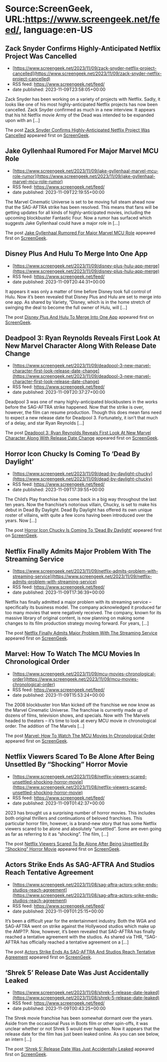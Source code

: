 # Source:ScreenGeek, URL:https://www.screengeek.net/feed/, language:en-US

## Zack Snyder Confirms Highly-Anticipated Netflix Project Was Cancelled
 - [https://www.screengeek.net/2023/11/09/zack-snyder-netflix-project-cancelled](https://www.screengeek.net/2023/11/09/zack-snyder-netflix-project-cancelled)
 - RSS feed: https://www.screengeek.net/feed/
 - date published: 2023-11-09T23:58:05+00:00

<p>Zack Snyder has been working on a variety of projects with Netflix. Sadly, it looks like one of his most highly-anticipated Netflix projects has now been cancelled. Zack Snyder confirmed as much in a new interview. It appears that his hit Netflix movie Army of the Dead was intended to be expanded upon with an [...]</p>
<p>The post <a href="https://www.screengeek.net/2023/11/09/zack-snyder-netflix-project-cancelled/">Zack Snyder Confirms Highly-Anticipated Netflix Project Was Cancelled</a> appeared first on <a href="https://www.screengeek.net">ScreenGeek</a>.</p>

## Jake Gyllenhaal Rumored For Major Marvel MCU Role
 - [https://www.screengeek.net/2023/11/09/jake-gyllenhaal-marvel-mcu-role-rumor](https://www.screengeek.net/2023/11/09/jake-gyllenhaal-marvel-mcu-role-rumor)
 - RSS feed: https://www.screengeek.net/feed/
 - date published: 2023-11-09T22:19:55+00:00

<p>The Marvel Cinematic Universe is set to be moving full steam ahead now that the SAG-AFTRA strike has been resolved. This means that fans will be getting updates for all kinds of highly-anticipated movies, including the upcoming blockbuster Fantastic Four. Now a rumor has surfaced which suggests Jake Gyllenhaal could have a major role in [...]</p>
<p>The post <a href="https://www.screengeek.net/2023/11/09/jake-gyllenhaal-marvel-mcu-role-rumor/">Jake Gyllenhaal Rumored For Major Marvel MCU Role</a> appeared first on <a href="https://www.screengeek.net">ScreenGeek</a>.</p>

## Disney Plus And Hulu To Merge Into One App
 - [https://www.screengeek.net/2023/11/09/disney-plus-hulu-app-merge](https://www.screengeek.net/2023/11/09/disney-plus-hulu-app-merge)
 - RSS feed: https://www.screengeek.net/feed/
 - date published: 2023-11-09T20:44:31+00:00

<p>It appears it was only a matter of time before Disney took full control of Hulu. Now it&#8217;s been revealed that Disney Plus and Hulu are set to merge into one app. As shared by Variety, &#8220;Disney, which is in the home stretch of swinging the deal to become the full owner of Hulu, will [...]</p>
<p>The post <a href="https://www.screengeek.net/2023/11/09/disney-plus-hulu-app-merge/">Disney Plus And Hulu To Merge Into One App</a> appeared first on <a href="https://www.screengeek.net">ScreenGeek</a>.</p>

## Deadpool 3: Ryan Reynolds Reveals First Look At New Marvel Character Along With Release Date Change
 - [https://www.screengeek.net/2023/11/09/deadpool-3-new-marvel-character-first-look-release-date-change](https://www.screengeek.net/2023/11/09/deadpool-3-new-marvel-character-first-look-release-date-change)
 - RSS feed: https://www.screengeek.net/feed/
 - date published: 2023-11-09T20:37:27+00:00

<p>Deadpool 3 was one of many highly-anticipated blockbusters in the works before the SAG-AFTRA strike happened. Now that the strike is over, however, the film can resume production. Though this does mean fans need to expect a new release date for Deadpool 3. Fortunately, it isn&#8217;t that much of a delay, and star Ryan Reynolds [...]</p>
<p>The post <a href="https://www.screengeek.net/2023/11/09/deadpool-3-new-marvel-character-first-look-release-date-change/">Deadpool 3: Ryan Reynolds Reveals First Look At New Marvel Character Along With Release Date Change</a> appeared first on <a href="https://www.screengeek.net">ScreenGeek</a>.</p>

## Horror Icon Chucky Is Coming To ‘Dead By Daylight’
 - [https://www.screengeek.net/2023/11/09/dead-by-daylight-chucky](https://www.screengeek.net/2023/11/09/dead-by-daylight-chucky)
 - RSS feed: https://www.screengeek.net/feed/
 - date published: 2023-11-09T17:39:55+00:00

<p>The Child&#8217;s Play franchise has come back in a big way throughout the last ten years. Now the franchise&#8217;s notorious villain, Chucky, is set to make his debut in Dead By Daylight. Dead By Daylight has offered its own unique roster of villains, with quite a few icons having been introduced over the years. Now [...]</p>
<p>The post <a href="https://www.screengeek.net/2023/11/09/dead-by-daylight-chucky/">Horror Icon Chucky Is Coming To &#8216;Dead By Daylight&#8217;</a> appeared first on <a href="https://www.screengeek.net">ScreenGeek</a>.</p>

## Netflix Finally Admits Major Problem With The Streaming Service
 - [https://www.screengeek.net/2023/11/09/netflix-admits-problem-with-streaming-service](https://www.screengeek.net/2023/11/09/netflix-admits-problem-with-streaming-service)
 - RSS feed: https://www.screengeek.net/feed/
 - date published: 2023-11-09T17:36:39+00:00

<p>Netflix has finally admitted a major problem with its streaming service &#8211; specifically its business model. The company acknowledged it produced far too many movies that were negatively received. The company, known for its massive library of original content, is now planning on making some changes to its film production strategy moving forward. For years, [...]</p>
<p>The post <a href="https://www.screengeek.net/2023/11/09/netflix-admits-problem-with-streaming-service/">Netflix Finally Admits Major Problem With The Streaming Service</a> appeared first on <a href="https://www.screengeek.net">ScreenGeek</a>.</p>

## Marvel: How To Watch The MCU Movies In Chronological Order
 - [https://www.screengeek.net/2023/11/09/mcu-movies-chronological-order](https://www.screengeek.net/2023/11/09/mcu-movies-chronological-order)
 - RSS feed: https://www.screengeek.net/feed/
 - date published: 2023-11-09T15:53:24+00:00

<p>The 2008 blockbuster Iron Man kicked off the franchise we now know as the Marvel Cinematic Universe. The franchise is currently made up of dozens of films, television shows, and specials. Now with The Marvels headed to theaters &#8211; it&#8217;s time to look at every MCU movie in chronological order. The addition of The Marvels [...]</p>
<p>The post <a href="https://www.screengeek.net/2023/11/09/mcu-movies-chronological-order/">Marvel: How To Watch The MCU Movies In Chronological Order</a> appeared first on <a href="https://www.screengeek.net">ScreenGeek</a>.</p>

## Netflix Viewers Scared To Be Alone After Being Unsettled By “Shocking” Horror Movie
 - [https://www.screengeek.net/2023/11/08/netflix-viewers-scared-unsettled-shocking-horror-movie](https://www.screengeek.net/2023/11/08/netflix-viewers-scared-unsettled-shocking-horror-movie)
 - RSS feed: https://www.screengeek.net/feed/
 - date published: 2023-11-09T01:42:37+00:00

<p>2023 has brought us a surprising number of horror movies. This includes both original thrillers and continuations of beloved franchises. This particular horror film, however, is a brand-new story that has some Netflix viewers scared to be alone and absolutely &#8220;unsettled&#8221;. Some are even going as far as referring to it as &#8220;shocking&#8221;. The film, [...]</p>
<p>The post <a href="https://www.screengeek.net/2023/11/08/netflix-viewers-scared-unsettled-shocking-horror-movie/">Netflix Viewers Scared To Be Alone After Being Unsettled By &#8220;Shocking&#8221; Horror Movie</a> appeared first on <a href="https://www.screengeek.net">ScreenGeek</a>.</p>

## Actors Strike Ends As SAG-AFTRA And Studios Reach Tentative Agreement
 - [https://www.screengeek.net/2023/11/08/sag-aftra-actors-srike-ends-studios-reach-agreement](https://www.screengeek.net/2023/11/08/sag-aftra-actors-srike-ends-studios-reach-agreement)
 - RSS feed: https://www.screengeek.net/feed/
 - date published: 2023-11-09T01:25:15+00:00

<p>It&#8217;s been a difficult year for the entertainment industry. Both the WGA and SAG-AFTRA went on strike against the Hollywood studios which make up the AMPTP. Now, however, it&#8217;s been revealed that SAG-AFTRA has finally reached a tentative agreement with the studios. As shared via THR, &#8220;SAG-AFTRA has officially reached a tentative agreement on a [...]</p>
<p>The post <a href="https://www.screengeek.net/2023/11/08/sag-aftra-actors-srike-ends-studios-reach-agreement/">Actors Strike Ends As SAG-AFTRA And Studios Reach Tentative Agreement</a> appeared first on <a href="https://www.screengeek.net">ScreenGeek</a>.</p>

## ‘Shrek 5’ Release Date Was Just Accidentally Leaked
 - [https://www.screengeek.net/2023/11/08/shrek-5-release-date-leaked](https://www.screengeek.net/2023/11/08/shrek-5-release-date-leaked)
 - RSS feed: https://www.screengeek.net/feed/
 - date published: 2023-11-09T00:43:25+00:00

<p>The Shrek movie franchise has been somewhat dormant over the years. Aside from the occasional Puss in Boots film or other spin-offs, it was unclear whether or not Shrek 5 would ever happen. Now it appears that the release date for the film has just been leaked online. As you can see below, an intern [...]</p>
<p>The post <a href="https://www.screengeek.net/2023/11/08/shrek-5-release-date-leaked/">&#8216;Shrek 5&#8217; Release Date Was Just Accidentally Leaked</a> appeared first on <a href="https://www.screengeek.net">ScreenGeek</a>.</p>

